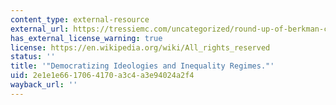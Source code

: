 ```yaml
---
content_type: external-resource
external_url: https://tressiemc.com/uncategorized/round-up-of-berkman-center-notes-and-reflections/
has_external_license_warning: true
license: https://en.wikipedia.org/wiki/All_rights_reserved
status: ''
title: '"Democratizing Ideologies and Inequality Regimes."'
uid: 2e1e1e66-1706-4170-a3c4-a3e94024a2f4
wayback_url: ''
---
```

